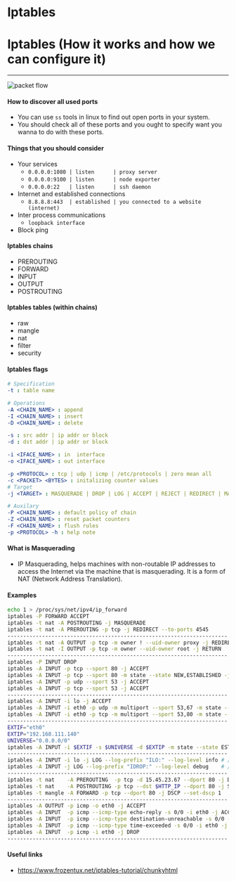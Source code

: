 # Iptables

# Iptables (How it works and how we can configure it)
---

![packet flow](https://www.lumiun.com/blog/wp-content/uploads/Firewall-sua-rede-precisa-dessa-protecao-blog.jpg)


#### How to discover all used ports
- You can use `ss` tools in linux to find out open ports in your system.
- You should check all of these ports and you ought to specify want you wanna to do with these ports.

#### Things that you should consider
- Your services
    * `0.0.0.0:1080 | listen      | proxy server`
    * `0.0.0.0:9100 | listen      | node exporter`
    * `0.0.0.0:22   | listen      | ssh daemon`
- Internet and established connections
    * `8.8.8.8:443  | established | you connected to a website (internet)`
- Inter process communications
    * `loopback interface`
- Block ping 


#### Iptables chains
- PREROUTING
- FORWARD
- INPUT
- OUTPUT
- POSTROUTING

#### Iptables tables (within chains)
- raw
- mangle
- nat
- filter
- security

#### Iptables flags
```yaml
# Specification
-t : table name

# Operations
-A <CHAIN_NAME> : append
-I <CHAIN_NAME> : insert
-D <CHAIN_NAME> : delete

-s : src addr | ip addr or block
-d : dst addr | ip addr or block

-i <IFACE_NAME> : in  interface
-o <IFACE_NAME> : out interface

-p <PROTOCOL> : tcp | udp | icmp | /etc/protocols | zero mean all 
-c <PACKET> <BYTES> : initalizing counter values
# Target
-j <TARGET> : MASQUERADE | DROP | LOG | ACCEPT | REJECT | REDIRECT | MARK | MIRROR

# Auxilary
-P <CHAIN_NAME> : default policy of chain
-Z <CHAIN_NAME> : reset packet counters
-F <CHAIN_NAME> : flush rules
-p <PROTOCOL> -h : help note
```


#### What is Masquerading
- IP Masquerading, helps machines with non-routable IP addresses to access the Internet via the machine that is masquerading. It is a form of NAT (Network Address Translation).

#### Examples

```sh
echo 1 > /proc/sys/net/ipv4/ip_forward
iptables -P FORWARD ACCEPT
iptables -t nat -A POSTROUTING -j MASQUERADE
iptables -t nat -A PREROUTING -p tcp -j REDIRECT --to-ports 4545
----------------------------------------------------------------------
iptables -t nat -A OUTPUT -p tcp -m owner ! --uid-owner proxy -j REDIRECT --to-ports 4545
iptables -t nat -I OUTPUT -p tcp -m owner --uid-owner root -j RETURN
----------------------------------------------------------------------
iptables -P INPUT DROP
iptables -A INPUT -p tcp --sport 80 -j ACCEPT
iptables -A INPUT -p tcp --sport 80 -m state --state NEW,ESTABLISHED -j ACCEPT
iptables -A INPUT -p udp --sport 53 -j ACCEPT
iptables -A INPUT -p tcp --sport 53 -j ACCEPT
----------------------------------------------------------------------
iptables -A INPUT -i lo -j ACCEPT
iptables -A INPUT -i eth0 -p udp -m multiport --sport 53,67 -m state --state ESTABLISHED,RELATED -j ACCEPT
iptables -A INPUT -i eth0 -p tcp -m multiport --sport 53,80 -m state --state ESTABLISHED,RELATED -j ACCEPT
----------------------------------------------------------------------
EXTIF="eth0"
EXTIP="192.168.111.140"
UNIVERSE="0.0.0.0/0"
iptables -A INPUT -i $EXTIF -s $UNIVERSE -d $EXTIP -m state --state ESTABLISHED,RELATED -j ACCEPT
----------------------------------------------------------------------
iptables -A INPUT -i lo -j LOG --log-prefix "ILO:" --log-level info # /var/log/syslog
iptables -A INPUT -j LOG --log-prefix "IDROP:" --log-level debug    # /var/log/syslog
----------------------------------------------------------------------
iptables -t nat    -A PREROUTING  -p tcp -d 15.45.23.67 --dport 80 -j DNAT --to-destination 192.168.1.1-192.168.1.10
iptables -t nat    -A POSTROUTING -p tcp --dst $HTTP_IP --dport 80 -j SNAT --to-source $LAN_IP
iptables -t mangle -A FORWARD -p tcp --dport 80 -j DSCP --set-dscp 1
----------------------------------------------------------------------
iptables -A OUTPUT -p icmp -o eth0 -j ACCEPT          
iptables -A INPUT  -p icmp --icmp-type echo-reply -s 0/0 -i eth0 -j ACCEPT     
iptables -A INPUT  -p icmp --icmp-type destination-unreachable -s 0/0 -i eth0 -j ACCEPT  
iptables -A INPUT  -p icmp --icmp-type time-exceeded -s 0/0 -i eth0 -j ACCEPT       
iptables -A INPUT  -p icmp -i eth0 -j DROP  
----------------------------------------------------------------------

```

#### Useful links
- https://www.frozentux.net/iptables-tutorial/chunkyhtml